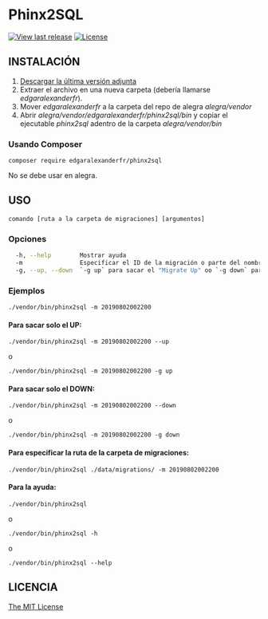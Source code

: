 # Phinx2SQL

[![View last release](https://img.shields.io/badge/version-1.0.0-informational.svg)](https://github.com/edgaralexanderfr/phinx2sql/releases/latest)
[![License](https://img.shields.io/badge/license-MIT-green.svg)](https://opensource.org/licenses/MIT)

## INSTALACIÓN

1. [Descargar la última versión adjunta](https://github.com/edgaralexanderfr/phinx2sql/releases/latest)
2. Extraer el archivo en una nueva carpeta (debería llamarse _edgaralexanderfr_).
3. Mover _edgaralexanderfr_ a la carpeta del repo de alegra _alegra/vendor_
4. Abrir _alegra/vendor/edgaralexanderfr/phinx2sql/bin_ y copiar el ejecutable _phinx2sql_ adentro de la carpeta _alegra/vendor/bin_

### Usando Composer

`composer require edgaralexanderfr/phinx2sql`

No se debe usar en alegra.

## USO

`comando [ruta a la carpeta de migraciones] [argumentos]`

### Opciones

```bash
  -h, --help        Mostrar ayuda
  -m                Especificar el ID de la migración o parte del nombre del archivo
  -g, --up, --down  `-g up` para sacar el "Migrate Up" oo `-g down` para sacar el "Migrate Down"
```

### Ejemplos

`./vendor/bin/phinx2sql -m 20190802002200`

#### Para sacar solo el UP:

`./vendor/bin/phinx2sql -m 20190802002200 --up`

o

`./vendor/bin/phinx2sql -m 20190802002200 -g up`

#### Para sacar solo el DOWN:

`./vendor/bin/phinx2sql -m 20190802002200 --down`

o

`./vendor/bin/phinx2sql -m 20190802002200 -g down`

#### Para especificar la ruta de la carpeta de migraciones:

`./vendor/bin/phinx2sql ./data/migrations/ -m 20190802002200`

#### Para la ayuda:

`./vendor/bin/phinx2sql`

o

`./vendor/bin/phinx2sql -h`

o

`./vendor/bin/phinx2sql --help`

## LICENCIA

[The MIT License](https://opensource.org/licenses/MIT)

